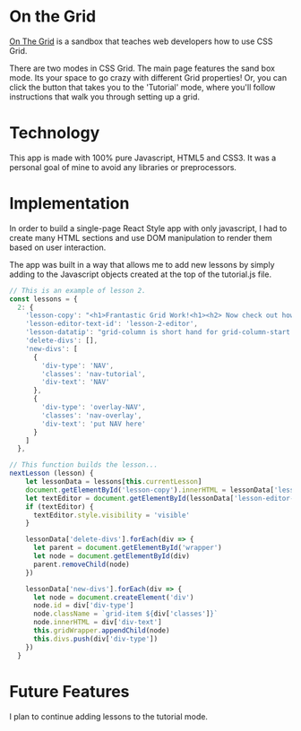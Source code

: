# On the Grid 
[On The Grid](https://ericwindmill.github.io/on-the-grid/) is a sandbox that teaches web developers how to use CSS Grid.

There are two modes in CSS Grid. The main page features the sand box mode. Its your space to go crazy with different Grid properties! Or, you can click the button that takes you to the 'Tutorial' mode, where you'll follow instructions that walk you through setting up a grid.

# Technology
This app is made with 100% pure Javascript, HTML5 and CSS3. It was a personal goal of mine to avoid any libraries or preprocessors.

# Implementation
In order to build a single-page React Style app with only javascript, I had to create many HTML sections and use DOM manipulation to render them based on user interaction.

The app was built in a way that allows me to add new lessons by simply adding to the Javascript objects created at the top of the tutorial.js file.



```javascript
// This is an example of lesson 2.
const lessons = {
  2: {
    'lesson-copy': "<h1>Frantastic Grid Work!<h1><h2> Now check out how easy it is to overlay items!</h2><br>Grid items can easily be laid over other items, so long as they're established later in the HTML. Test it it out by putting that Nav Bar where it belongs.",
    'lesson-editor-text-id': 'lesson-2-editor',
    'lesson-datatip': "grid-column is short hand for grid-column-start / grid-column-end. It takes two inputs like so: ' x / y'.&#010; &#010; Bonus: You can try '1 / span 2' rather than '1 / 3'.'",
    'delete-divs': [],
    'new-divs': [
      {
        'div-type': 'NAV',
        'classes': 'nav-tutorial',
        'div-text': 'NAV'
      },
      {
        'div-type': 'overlay-NAV',
        'classes': 'nav-overlay',
        'div-text': 'put NAV here'
      }
    ]
  },
```

```javascript
// This function builds the lesson... 
nextLesson (lesson) {
    let lessonData = lessons[this.currentLesson]
    document.getElementById('lesson-copy').innerHTML = lessonData['lesson-copy']
    let textEditor = document.getElementById(lessonData['lesson-editor-text-id']) || ''
    if (textEditor) {
      textEditor.style.visibility = 'visible'
    }

    lessonData['delete-divs'].forEach(div => {
      let parent = document.getElementById('wrapper')
      let node = document.getElementById(div)
      parent.removeChild(node)
    })

    lessonData['new-divs'].forEach(div => {
      let node = document.createElement('div')
      node.id = div['div-type']
      node.className = `grid-item ${div['classes']}`
      node.innerHTML = div['div-text']
      this.gridWrapper.appendChild(node)
      this.divs.push(div['div-type'])
    })
  }
```



# Future Features
I plan to continue adding lessons to the tutorial mode.